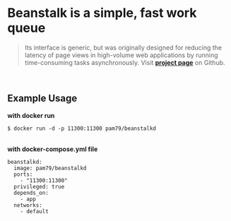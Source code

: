 # **Beanstalk is a simple, fast work queue**

>Its interface is generic, but was originally designed for reducing the latency of page views in high-volume web applications by running time-consuming tasks asynchronously. Visit [**project page**](https://github.com/kr/beanstalkd) on Github.

&nbsp;  
## Example Usage

**with docker run** 

`$ docker run -d -p 11300:11300 pam79/beanstalkd`

&nbsp;  
**with docker-compose.yml file** 

```shell
beanstalkd:
  image: pam79/beanstalkd
  ports:
    - "11300:11300"
  privileged: true
  depends_on:
    - app
  networks:
	- default
```
